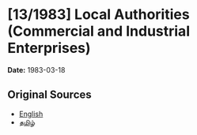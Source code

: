 # [13/1983] Local Authorities (Commercial and Industrial Enterprises)

**Date:** 1983-03-18

## Original Sources

- [English](https://documents.gov.lk/view/acts/1983/3/13-1983_E.pdf)
- [தமிழ்](https://documents.gov.lk/view/acts/1983/3/13-1983_T.pdf)
